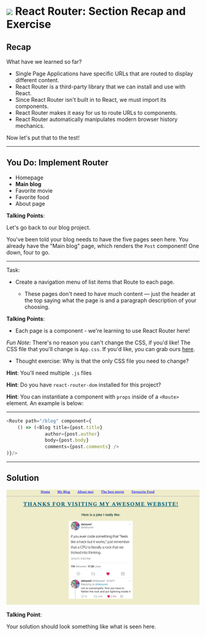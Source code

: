 # ![](https://ga-dash.s3.amazonaws.com/production/assets/logo-9f88ae6c9c3871690e33280fcf557f33.png) React Router: Section Recap and Exercise


## Recap
What have we learned so far?
* Single Page Applications have specific URLs that are routed to display
  different content.
* React Router is a third-party library that we can install and use with React.
* Since React Router isn't built in to React, we must import its components.
* React Router makes it easy for us to route URLs to components.
* React Router automatically manipulates modern browser history mechanics.

Now let's put that to the test!

---

## You Do: Implement Router


- Homepage
- **Main blog**
- Favorite movie
- Favorite food
- About page


<aside class="notes">

**Talking Points**:

Let's go back to our blog project.

You've been told your blog needs to have the five pages seen here. You already have the "Main blog" page, which renders the `Post` component! One down, four to go.

</aside>

---

Task:

- Create a navigation menu of list items that Route to each page.
  - These pages don't need to have much content — just the header at the top saying what the page is and a paragraph description of your choosing.
  
  
  <aside class="notes">

**Talking Points**:

- Each page is a component - we're learning to use React Router here!
  
_Fun Note:_ There's no reason you can't change the CSS, if you'd like! The CSS file that you'll change is `App.css`. If you'd like, you can grab ours [here](https://git.generalassemb.ly/education-product/React-Exercise-Solutions/blob/master/projects/project-04-router/solution-code/src/App.css).
 - Thought exercise: Why is that the only CSS file you need to change?

**Hint**: You'll need multiple `.js` files

**Hint**: Do you have `react-router-dom` installed for this project?

**Hint**: You can instantiate a component with `props` inside of a `<Route>` element. An example is below:

</aside>

---

```js
<Route path="/blog" component={
    () => (<Blog title={post.title}
              author={post.author}
              body={post.body}
              comments={post.comments} />
)}/>
```

---

## Solution


![Solution for Project](assets/router-solution.png)

<aside class="notes">

**Talking Point**:

Your solution should look something like what is seen here.

</aside>
